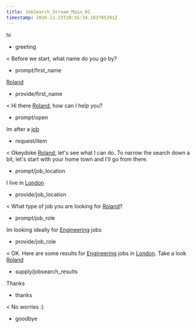 ```yaml
---
title: JobSearch_Stream_Main_01
timestamp: 2016-11-23T20:55:34.103785391Z
---
```

hi
* greeting

< Before we start, what name do you go by?
* prompt/first_name

[Roland](first_name)
* provide/first_name

< Hi there [Roland](first_name), how can I help you?
* prompt/open

Im after a [job](item_type)
* request/item

< Okeydoke [Roland](first_name), let's see what I can do. To narrow the search down a bit, let's start with your home town and I'll go from there.
* prompt/job_location

I live in [London](location)
* provide/job_location

< What type of job you are looking for [Roland](first_name)?
* prompt/job_role

Im looking ideally for [Engineering](jobrole) jobs
* provide/job_role

< OK. Here are some results for [Engineering](jobrole) jobs in [London](location). Take a look [Roland](first_name)
* supply/jobsearch_results

Thanks
* thanks

< No worries :)
* goodbye
